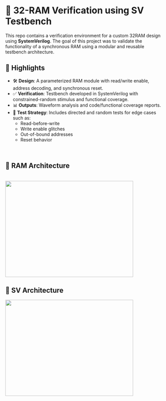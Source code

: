 # 🧠 32-RAM Verification using SV Testbench

This repo contains a verification environment for a custom 32RAM design using **SystemVerilog**. The goal of this project was to validate the functionality of a synchronous RAM using a modular and reusable testbench architecture.

## 📌 Highlights

- 🛠 **Design**: A parameterized RAM module with read/write enable, address decoding, and synchronous reset.
- ✅ **Verification**: Testbench developed in SystemVerilog with constrained-random stimulus and functional coverage.
- 📊 **Outputs**: Waveform analysis and code/functional coverage reports.
- 🧪 **Test Strategy**: Includes directed and random tests for edge cases such as:
  - Read-before-write
  - Write enable glitches
  - Out-of-bound addresses
  - Reset behavior

<br>

## 📌 RAM Architecture 
<br>

<img src="https://github.com/user-attachments/assets/1e65a865-a533-4c28-900f-ba894d421670" width="400" height="300">

<br>

## 📌 SV Architecture 

<img src="https://github.com/user-attachments/assets/0517f218-3bdf-4bf1-92ab-4f8feccb98b2" width="400" height="300">

<br>

## 


